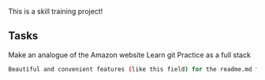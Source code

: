 This is a skill training project!

## Tasks

Make an analogue of the Amazon website
Learn git
Practice as a full stack

```bash
Beautiful and convenient features (like this field) for the readme.md file can be observed, for example, when creating Next application
```

